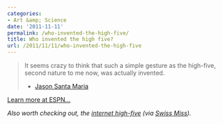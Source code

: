 ```yaml
---
categories:
- Art &amp; Science
date: '2011-11-11'
permalink: /who-invented-the-high-five/
title: Who invented the high five?
url: /2011/11/11/who-invented-the-high-five
---
```


<blockquote>It seems crazy to think that such a simple gesture as the high-five, second nature to me now, was actually invented.

- <a href="http://jasonsantamaria.com/articles/who-invented-the-high-five">Jason Santa Maria</a></blockquote>

<a href="http://espn.go.com/espn/story/_/id/6813042/who-invented-high-five">Learn more at ESPN...</a>

<em>Also worth checking out, the <a href="http://www.ihighfive.com/">internet high-five</a> (via <a href="http://www.swiss-miss.com/2011/09/internet-high-five.html">Swiss Miss</a>).</em>